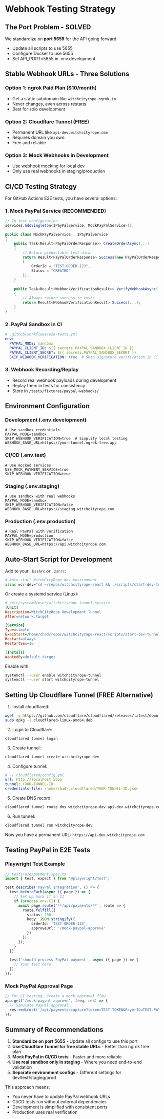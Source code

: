 # Webhook Testing Strategy

## The Port Problem - SOLVED

We standardize on **port 5655** for the API going forward:
- Update all scripts to use 5655
- Configure Docker to use 5655
- Set API_PORT=5655 in .env.development

## Stable Webhook URLs - Three Solutions

### Option 1: ngrok Paid Plan ($10/month)
- Get a static subdomain like `witchcityrope.ngrok.io`
- Never changes, even across restarts
- Best for solo development

### Option 2: Cloudflare Tunnel (FREE)
- Permanent URL like `api-dev.witchcityrope.com`
- Requires domain you own
- Free and reliable

### Option 3: Mock Webhooks in Development
- Use webhook mocking for local dev
- Only use real webhooks in staging/production

## CI/CD Testing Strategy

For GitHub Actions E2E tests, you have several options:

### 1. Mock PayPal Service (RECOMMENDED)
```csharp
// In test configuration
services.AddSingleton<IPayPalService, MockPayPalService>();

public class MockPayPalService : IPayPalService
{
    public Task<Result<PayPalOrderResponse>> CreateOrderAsync(...)
    {
        // Return predictable test data
        return Result<PayPalOrderResponse>.Success(new PayPalOrderResponse
        {
            OrderId = "TEST-ORDER-123",
            Status = "CREATED"
        });
    }
    
    public Task<Result<WebhookVerificationResult>> VerifyWebhookAsync(...)
    {
        // Always return success in tests
        return Result<WebhookVerificationResult>.Success(...);
    }
}
```

### 2. PayPal Sandbox in CI
```yaml
# .github/workflows/e2e-tests.yml
env:
  PAYPAL_MODE: sandbox
  PAYPAL_CLIENT_ID: ${{ secrets.PAYPAL_SANDBOX_CLIENT_ID }}
  PAYPAL_CLIENT_SECRET: ${{ secrets.PAYPAL_SANDBOX_SECRET }}
  SKIP_WEBHOOK_VERIFICATION: true  # Skip signature verification in CI
```

### 3. Webhook Recording/Replay
- Record real webhook payloads during development
- Replay them in tests for consistency
- Store in `/tests/fixtures/paypal-webhooks/`

## Environment Configuration

### Development (.env.development)
```env
# Use sandbox credentials
PAYPAL_MODE=sandbox
SKIP_WEBHOOK_VERIFICATION=true  # Simplify local testing
WEBHOOK_BASE_URL=https://your-tunnel.ngrok-free.app
```

### CI/CD (.env.test)
```env
# Use mocked services
USE_MOCK_PAYMENT_SERVICE=true
SKIP_WEBHOOK_VERIFICATION=true
```

### Staging (.env.staging)
```env
# Use sandbox with real webhooks
PAYPAL_MODE=sandbox
SKIP_WEBHOOK_VERIFICATION=false
WEBHOOK_BASE_URL=https://staging.witchcityrope.com
```

### Production (.env.production)
```env
# Real PayPal with verification
PAYPAL_MODE=production
SKIP_WEBHOOK_VERIFICATION=false
WEBHOOK_BASE_URL=https://api.witchcityrope.com
```

## Auto-Start Script for Development

Add to your `.bashrc` or `.zshrc`:
```bash
# Auto-start WitchCityRope dev environment
alias wcr-dev="cd ~/repos/witchcityrope-react && ./scripts/start-dev-tunnel.sh"
```

Or create a systemd service (Linux):
```ini
# /etc/systemd/user/witchcityrope-tunnel.service
[Unit]
Description=WitchCityRope Development Tunnel
After=network.target

[Service]
Type=simple
ExecStart=/home/chad/repos/witchcityrope-react/scripts/start-dev-tunnel.sh
Restart=always
RestartSec=10

[Install]
WantedBy=default.target
```

Enable with:
```bash
systemctl --user enable witchcityrope-tunnel
systemctl --user start witchcityrope-tunnel
```

## Setting Up Cloudflare Tunnel (FREE Alternative)

1. Install cloudflared:
```bash
wget -q https://github.com/cloudflare/cloudflared/releases/latest/download/cloudflared-linux-amd64.deb
sudo dpkg -i cloudflared-linux-amd64.deb
```

2. Login to Cloudflare:
```bash
cloudflared tunnel login
```

3. Create tunnel:
```bash
cloudflared tunnel create witchcityrope-dev
```

4. Configure tunnel:
```yaml
# ~/.cloudflared/config.yml
url: http://localhost:5655
tunnel: YOUR-TUNNEL-ID
credentials-file: /home/chad/.cloudflared/YOUR-TUNNEL-ID.json
```

5. Create DNS record:
```bash
cloudflared tunnel route dns witchcityrope-dev api-dev.witchcityrope.com
```

6. Run tunnel:
```bash
cloudflared tunnel run witchcityrope-dev
```

Now you have a permanent URL: `https://api-dev.witchcityrope.com`

## Testing PayPal in E2E Tests

### Playwright Test Example
```typescript
// tests/e2e/payment.spec.ts
import { test, expect } from '@playwright/test';

test.describe('PayPal Integration', () => {
  test.beforeEach(async ({ page }) => {
    // Set up mock if in CI
    if (process.env.CI) {
      await page.route('**/api/payments/**', route => {
        route.fulfill({
          status: 200,
          body: JSON.stringify({
            orderId: 'TEST-ORDER-123',
            approveUrl: '/mock-paypal-approve'
          })
        });
      });
    }
  });

  test('should process PayPal payment', async ({ page }) => {
    // Your test here
  });
});
```

### Mock PayPal Approval Page
```typescript
// For CI testing, create a mock approval flow
app.get('/mock-paypal-approve', (req, res) => {
  // Simulate PayPal approval
  res.redirect(`/api/payments/capture?token=TEST-TOKEN&PayerID=TEST-PAYER`);
});
```

## Summary of Recommendations

1. **Standardize on port 5655** - Update all configs to use this port
2. **Use Cloudflare Tunnel for free stable URLs** - Better than ngrok free plan
3. **Mock PayPal in CI/CD tests** - Faster and more reliable
4. **Use real sandbox only in staging** - Where you need end-to-end validation
5. **Separate environment configs** - Different settings for dev/test/staging/prod

This approach means:
- You never have to update PayPal webhook URLs
- CI/CD tests run without external dependencies
- Development is simplified with consistent ports
- Production uses real verification
